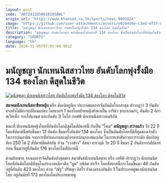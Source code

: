 ```yaml
---
layout: post
code: "ART2411050658IO5BWL"
origin_url: "https://www.khaosod.co.th/sports/news_9491024"
image: "https://github.com/user-attachments/assets/e0294d4e-c3ed-4f37-85f4-693658ab8a2c"
title: "มนัญชญา นักเทนนิสสาวไทย อันดับโลกพุ่งรั้งมือ 134 ของโลก ดีสุดในชีวิต"
description: "มนัญชญา อันดับโลกพุ่ง ขยับขึ้นมารั้งอันดับที่ 134 ของโลก ซึ่งเป็นอันดับโลกที่ดีที่สุดในชีวิตของเจ้าตัว จากการจัดอันดับโลกล่าสุดของ สมาคมนักเทนนิสอาชีพหญิง"
category: "SPORTS"
language: "th"
date: 2024-11-05T07:03:04.901Z
---
```


# มนัญชญา นักเทนนิสสาวไทย อันดับโลกพุ่งรั้งมือ 134 ของโลก ดีสุดในชีวิต

[![มนัญชญา นักเทนนิสสาวไทย อันดับโลกพุ่งรั้งมือ 134 ของโลก ดีสุดในชีวิต](https://www.khaosod.co.th/wpapp/uploads/2024/11/sdqee.jpg "มนัญชญา นักเทนนิสสาวไทย อันดับโลกพุ่งรั้งมือ 134 ของโลก ดีสุดในชีวิต")](https://www.khaosod.co.th/wpapp/uploads/2024/11/sdqee.jpg)

**สมาคมนักเทนนิสอาชีพหญิง** หรือ ดับเบิลยูทีเอ ประกาศผลการจัดอันดับโลกล่าสุด ปรากฏว่า 3 อันดับแรกยังไม่มีการเปลี่ยนแปลง โดยเบอร์ 1 ของโลกฝ่ายหญิงยังคงเป็น อารีน่า ซาบาเลนก้า, อันดับ 2 อิกา สเวียเท็ก จากโปแลนด์ และอันดับ 3 โคโค่ กอฟฟ์ นักเทนนิสสาวอเมริกัน

ขณะที่ นักเทนนิสหญิงไทยที่อันดับโลกดีสุดในสัปดาห์นี้ ยังเป็น “ไหม” **มนัญชญา สว่างแก้ว** วัย 22 ปี โดยสัปดาห์นี้ขยับขึ้นมา 13 อันดับ ขึ้นมารั้งอันดับ 134 ของโลก ซึ่งเป็นอันดับโลกที่ดีที่สุดของเจ้าตัวในการเล่นอาชีพ จากการที่ทำผลงานทะลุถึงรอบก่อนรองชนะเลิศ ในการแข่งขันรายการระดับ ดับเบิลยูทีเอ 250 ได้ 2 สัปดาห์ติดต่อกัน ส่วน “รวงข้าว” ลัลนา ธาราฤดี วัย 20 ปี ขึ้นมา 2 อันดับจากสัปดาห์ก่อน ขึ้นมาอยู่ที่อันดับ 176 ของโลกในสัปดาห์นี้

ด้านฝ่ายชาย จากผลการจัดอันดับล่าสุดของ สมาพันธ์นักเทนนิสชาย หรือ เอทีพี ปรากฏว่า นักเทนนิสไทยที่อันดับโลกดีที่สุดในประเภทเดี่ยวคือ “บูม” กษิดิศ สำเร็จ โดยสัปดาห์นี้กระโดดขึ้นมา 46 อันดับ อยู่ที่อันดับ 423 ของโลก ส่วน “ณัฐ” ปรัชญา อิสโร ยังคงครองอันดับ 1 ในประเภทคู่ของนักเทนนิสไทย อยู่อันดับที่ 173 ของโลกในประเภทชายคู่